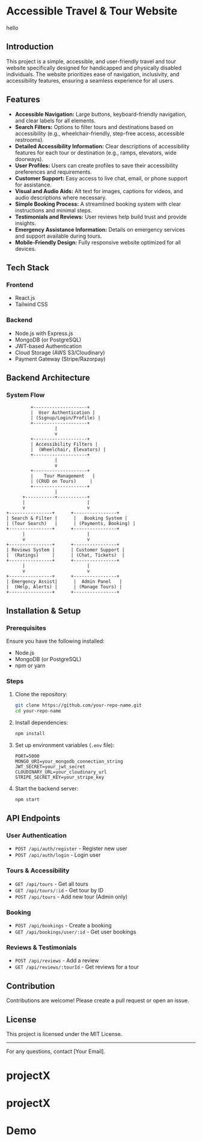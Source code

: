 # Accessible Travel & Tour Website
hello

## Introduction
This project is a simple, accessible, and user-friendly travel and tour website specifically designed for handicapped and physically disabled individuals. The website prioritizes ease of navigation, inclusivity, and accessibility features, ensuring a seamless experience for all users.

## Features
- **Accessible Navigation:** Large buttons, keyboard-friendly navigation, and clear labels for all elements.
- **Search Filters:** Options to filter tours and destinations based on accessibility (e.g., wheelchair-friendly, step-free access, accessible restrooms).
- **Detailed Accessibility Information:** Clear descriptions of accessibility features for each tour or destination (e.g., ramps, elevators, wide doorways).
- **User Profiles:** Users can create profiles to save their accessibility preferences and requirements.
- **Customer Support:** Easy access to live chat, email, or phone support for assistance.
- **Visual and Audio Aids:** Alt text for images, captions for videos, and audio descriptions where necessary.
- **Simple Booking Process:** A streamlined booking system with clear instructions and minimal steps.
- **Testimonials and Reviews:** User reviews help build trust and provide insights.
- **Emergency Assistance Information:** Details on emergency services and support available during tours.
- **Mobile-Friendly Design:** Fully responsive website optimized for all devices.

## Tech Stack
### Frontend
- React.js
- Tailwind CSS

### Backend
- Node.js with Express.js
- MongoDB (or PostgreSQL)
- JWT-based Authentication
- Cloud Storage (AWS S3/Cloudinary)
- Payment Gateway (Stripe/Razorpay)

## Backend Architecture
### System Flow
```
         +--------------------+
         |  User Authentication |
         | (Signup/Login/Profile) |
         +--------------------+
                  |
                  v
         +--------------------+
         | Accessibility Filters |
         |  (Wheelchair, Elevators) |
         +--------------------+
                  |
                  v
         +--------------------+
         |    Tour Management   |
         | (CRUD on Tours)     |
         +--------------------+
                  |
      +-----------+-----------+
      |                       |
      v                       v
+----------------+      +----------------+
| Search & Filter |      |   Booking System |
| (Tour Search)   |      | (Payments, Booking) |
+----------------+      +----------------+
      |                       |
      v                       v
+----------------+      +----------------+
| Reviews System |      | Customer Support |
|  (Ratings)     |      | (Chat, Tickets)  |
+----------------+      +----------------+
      |                       |
      v                       v
+----------------+      +----------------+
| Emergency Assist|      |  Admin Panel   |
|  (Help, Alerts) |      | (Manage Tours) |
+----------------+      +----------------+
```

## Installation & Setup
### Prerequisites
Ensure you have the following installed:
- Node.js
- MongoDB (or PostgreSQL)
- npm or yarn

### Steps
1. Clone the repository:
   ```bash
   git clone https://github.com/your-repo-name.git
   cd your-repo-name
   ```

2. Install dependencies:
   ```bash
   npm install
   ```

3. Set up environment variables (`.env` file):
   ```env
   PORT=5000
   MONGO_URI=your_mongodb_connection_string
   JWT_SECRET=your_jwt_secret
   CLOUDINARY_URL=your_cloudinary_url
   STRIPE_SECRET_KEY=your_stripe_key
   ```

4. Start the backend server:
   ```bash
   npm start
   ```

## API Endpoints
### User Authentication
- `POST /api/auth/register` - Register new user
- `POST /api/auth/login` - Login user

### Tours & Accessibility
- `GET /api/tours` - Get all tours
- `GET /api/tours/:id` - Get tour by ID
- `POST /api/tours` - Add new tour (Admin only)

### Booking
- `POST /api/bookings` - Create a booking
- `GET /api/bookings/user/:id` - Get user bookings

### Reviews & Testimonials
- `POST /api/reviews` - Add a review
- `GET /api/reviews/:tourId` - Get reviews for a tour

## Contribution
Contributions are welcome! Please create a pull request or open an issue.

## License
This project is licensed under the MIT License.

---

For any questions, contact [Your Email].

# projectX
# projectX
# Demo
